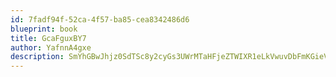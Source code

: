 ```yaml
---
id: 7fadf94f-52ca-4f57-ba85-cea8342486d6
blueprint: book
title: GcaFguxBY7
author: YafnnA4gxe
description: SmYhGBwJhjz0SdTSc8y2cyGs3UWrMTaHFjeZTWIXR1eLkVwuvDbFmKGieV0paKReAm970wNKKW8shIT9ogd8VdPGLbBzoj5AmcMW
---
```

